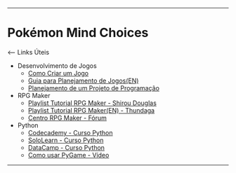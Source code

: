 ***
# Pokémon Mind Choices

&lt;-- Links Úteis 
- Desenvolvimento de Jogos
	- [Como Criar um Jogo](https://pt.wikihow.com/Criar-Seu-Pr%C3%B3prio-Jogo)
	- [Guia para Planejamento de Jogos(EN)](http://reliccastle.com/forums/showthread.php?tid=37)
	- [Planejamento de um Projeto de Programação](https://pt.khanacademy.org/computing/computer-programming/programming/good-practices/a/planning-a-programming-project)
- RPG Maker
	- [Playlist Tutorial RPG Maker - Shirou Douglas](https://www.youtube.com/watch?v=E8X5VFv3CJw&list=PLBaMZNSXWHX8-8G3jAyY4ENL_RWvuLaLB)	
	- [Playlist Tutorial RPG Maker(EN) - Thundaga](https://www.youtube.com/playlist?list=PLuIp7Uf7pllmpcFOHbj4r8cVQYywpRZB5)
	- [Centro RPG Maker - Fórum](http://centrorpg.com/index.php?action=forum)
- Python
	- [Codecademy - Curso Python](https://www.codecademy.com/learn/learn-python)
	- [SoloLearn - Curso Python](https://www.sololearn.com/Course/Python/)
	- [DataCamp - Curso Python](https://www.datacamp.com/courses/intro-to-python-for-data-science)
	- [Como usar PyGame - Vídeo](https://www.youtube.com/watch?time_continue=8&v=UClP9qn3JT8)
___
